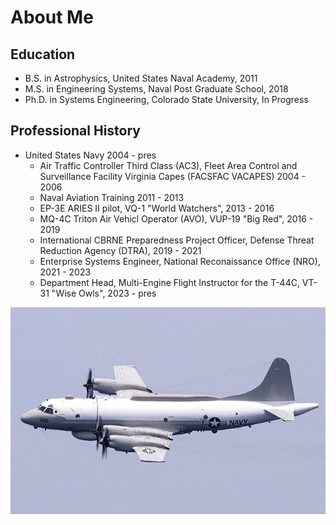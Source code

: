 # About Me

## Education
- B.S. in Astrophysics, United States Naval Academy, 2011
- M.S. in Engineering Systems, Naval Post Graduate School, 2018
- Ph.D. in Systems Engineering, Colorado State University, In Progress

## Professional History
- United States Navy 2004 - pres
	- Air Traffic Controller Third Class (AC3), Fleet Area Control and Surveillance Facility Virginia Capes (FACSFAC VACAPES) 2004 - 2006
	- Naval Aviation Training 2011 - 2013
	- EP-3E ARIES II pilot, VQ-1 "World Watchers", 2013 - 2016
	- MQ-4C Triton Air Vehicl Operator (AVO), VUP-19 "Big Red", 2016 - 2019
	- International CBRNE Preparedness Project Officer, Defense Threat Reduction Agency (DTRA), 2019 - 2021
	- Enterprise Systems Engineer, National Reconaissance Office (NRO), 2021 - 2023
	- Department Head, Multi-Engine Flight Instructor for the T-44C, VT-31 "Wise Owls", 2023 - pres

![EP-3E ARIES II](https://github.com/anthonysirico/PyGeo-TMS-mkdocs.io/blob/main/ep3.jpg)

